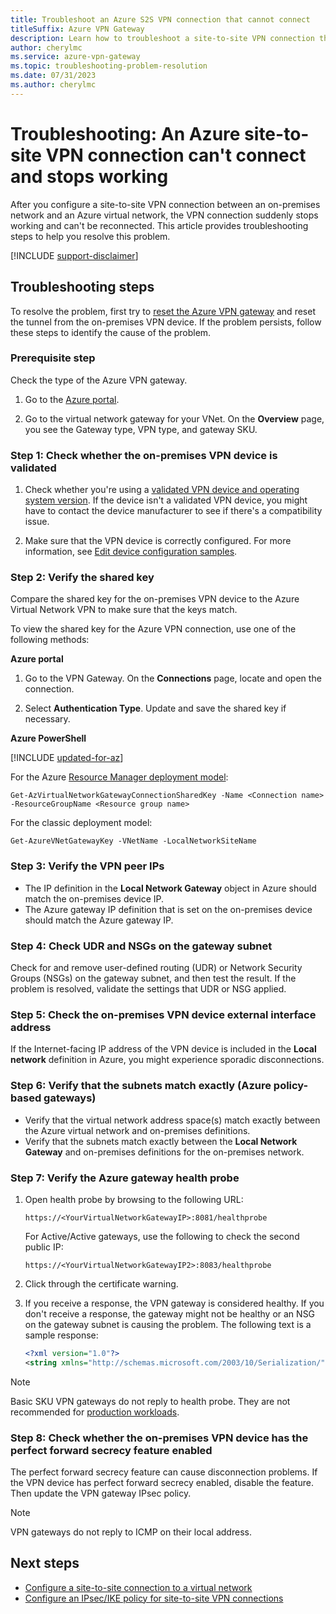 ```yaml
---
title: Troubleshoot an Azure S2S VPN connection that cannot connect
titleSuffix: Azure VPN Gateway
description: Learn how to troubleshoot a site-to-site VPN connection that suddenly stops working and can't be reconnected.
author: cherylmc
ms.service: azure-vpn-gateway
ms.topic: troubleshooting-problem-resolution
ms.date: 07/31/2023
ms.author: cherylmc 
---
```

# Troubleshooting: An Azure site-to-site VPN connection can't connect and stops working

After you configure a site-to-site VPN connection between an on-premises network and an Azure virtual network, the VPN connection suddenly stops working and can't be reconnected. This article provides troubleshooting steps to help you resolve this problem.

[!INCLUDE [support-disclaimer](~/reusable-content/ce-skilling/azure/includes/support-disclaimer.md)]

## Troubleshooting steps

To resolve the problem, first try to [reset the Azure VPN gateway](./reset-gateway.md) and reset the tunnel from the on-premises VPN device. If the problem persists, follow these steps to identify the cause of the problem.

### Prerequisite step

Check the type of the Azure VPN gateway.

1. Go to the [Azure portal](https://portal.azure.com).

1. Go to the virtual network gateway for your VNet. On the **Overview** page, you see the Gateway type, VPN type, and gateway SKU.

### Step 1: Check whether the on-premises VPN device is validated

1. Check whether you're using a [validated VPN device and operating system version](vpn-gateway-about-vpn-devices.md#devicetable). If the device isn't a validated VPN device, you might have to contact the device manufacturer to see if there's a compatibility issue.

2. Make sure that the VPN device is correctly configured. For more information, see [Edit device configuration samples](vpn-gateway-about-vpn-devices.md#editing).

### Step 2: Verify the shared key

Compare the shared key for the on-premises VPN device to the Azure Virtual Network VPN to make sure that the keys match. 

To view the shared key for the Azure VPN connection, use one of the following methods:

**Azure portal**

1. Go to the VPN Gateway. On the **Connections** page, locate and open the connection.

1. Select **Authentication Type**. Update and save the shared key if necessary.

**Azure PowerShell**

[!INCLUDE [updated-for-az](~/reusable-content/ce-skilling/azure/includes/updated-for-az.md)]

For the Azure [Resource Manager deployment model](../azure-resource-manager/management/deployment-models.md):

```azurepowershell
Get-AzVirtualNetworkGatewayConnectionSharedKey -Name <Connection name> -ResourceGroupName <Resource group name>
```

For the classic deployment model:

```azurepowershell
Get-AzureVNetGatewayKey -VNetName -LocalNetworkSiteName
```

### Step 3: Verify the VPN peer IPs

-	The IP definition in the **Local Network Gateway** object in Azure should match the on-premises device IP.
-	The Azure gateway IP definition that is set on the on-premises device should match the Azure gateway IP.

### Step 4: Check UDR and NSGs on the gateway subnet

Check for and remove user-defined routing (UDR) or Network Security Groups (NSGs) on the gateway subnet, and then test the result. If the problem is resolved, validate the settings that UDR or NSG applied.

### Step 5: Check the on-premises VPN device external interface address

If the Internet-facing IP address of the VPN device is included in the **Local network** definition in Azure, you might experience sporadic disconnections.

### Step 6: Verify that the subnets match exactly (Azure policy-based gateways)

-	Verify that the virtual network address space(s) match exactly between the Azure virtual network and on-premises definitions.
-	Verify that the subnets match exactly between the **Local Network Gateway** and on-premises definitions for the on-premises network.

### Step 7: Verify the Azure gateway health probe

1. Open health probe by browsing to the following URL:

    `https://<YourVirtualNetworkGatewayIP>:8081/healthprobe`

    For Active/Active gateways, use the following to check the second public IP:<br>

    `https://<YourVirtualNetworkGatewayIP2>:8083/healthprobe`

2. Click through the certificate warning.
3. If you receive a response, the VPN gateway is considered healthy. If you don't receive a response, the gateway might not be healthy or an NSG on the gateway subnet is causing the problem. The following text is a sample response:

    ```xml
    <?xml version="1.0"?>
    <string xmlns="http://schemas.microsoft.com/2003/10/Serialization/">Primary Instance: GatewayTenantWorker_IN_1 GatewayTenantVersion: 14.7.24.6</string>
    ```

> [!NOTE]
> Basic SKU VPN gateways do not reply to health probe.
> They are not recommended for [production workloads](about-gateway-skus.md#workloads).

### Step 8: Check whether the on-premises VPN device has the perfect forward secrecy feature enabled

The perfect forward secrecy feature can cause disconnection problems. If the VPN device has perfect forward secrecy enabled, disable the feature. Then update the VPN gateway IPsec policy.

> [!NOTE]
> VPN gateways do not reply to ICMP on their local address.
## Next steps

-	[Configure a site-to-site connection to a virtual network](./tutorial-site-to-site-portal.md)
-	[Configure an IPsec/IKE policy for site-to-site VPN connections](vpn-gateway-ipsecikepolicy-rm-powershell.md)
